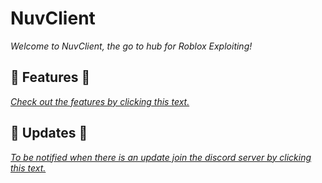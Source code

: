 # NuvClient

*Welcome to NuvClient, the go to hub for Roblox Exploiting!*

## 🧾 Features 🧾

[*Check out the features by clicking this text.*](https://nuvilol.github.io/NuvClient/NuvClientDownload.html)

## 🔔 Updates 🔔

[*To be notified when there is an update join the discord server by clicking this text.*](https://nuvilol.github.io/NuvClient/NuvClient-Other.html)
